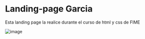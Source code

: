 # Landing-page Garcia
Esta landing page la realice durante el curso de html y css de FIME

![image](https://github.com/IvanPuenteB/landing-page-garcia/assets/148298119/754d574c-3b8f-4fcb-91d1-208db97da625)

